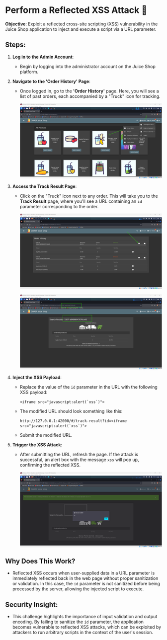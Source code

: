 # Perform a Reflected XSS Attack 🔄

**Objective**: Exploit a reflected cross-site scripting (XSS) vulnerability in the Juice Shop application to inject and execute a script via a URL parameter.

## Steps:

1. **Log in to the Admin Account**:

   - Begin by logging into the administrator account on the Juice Shop platform.

2. **Navigate to the 'Order History' Page**:

   - Once logged in, go to the **'Order History'** page. Here, you will see a list of past orders, each accompanied by a "Truck" icon for tracking.

     ![alt text](image.png)

3. **Access the Track Result Page**:

   - Click on the "Truck" icon next to any order. This will take you to the **Track Result** page, where you'll see a URL containing an `id` parameter corresponding to the order.

     ![alt text](image-1.png)

     ![alt text](image-2.png)

4. **Inject the XSS Payload**:

   - Replace the value of the `id` parameter in the URL with the following XSS payload:
     ```plaintext
     <iframe src="javascript:alert(`xss`)">
     ```
   - The modified URL should look something like this:
     ```plaintext
     http://127.0.0.1:42000/#/track-result?id=<iframe src="javascript:alert(`xss`)">
     ```
   - Submit the modified URL.

5. **Trigger the XSS Attack**:

   - After submitting the URL, refresh the page. If the attack is successful, an alert box with the message `xss` will pop up, confirming the reflected XSS.

     ![alt text](image-3.png)

## Why Does This Work?

- Reflected XSS occurs when user-supplied data in a URL parameter is immediately reflected back in the web page without proper sanitization or validation. In this case, the `id` parameter is not sanitized before being processed by the server, allowing the injected script to execute.

## Security Insight:

- This challenge highlights the importance of input validation and output encoding. By failing to sanitize the `id` parameter, the application becomes vulnerable to reflected XSS attacks, which can be exploited by attackers to run arbitrary scripts in the context of the user's session.
